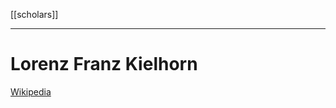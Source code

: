 [[scholars]]
***
# Lorenz Franz Kielhorn
[Wikipedia](https://en.wikipedia.org/wiki/Lorenz_Franz_Kielhorn)
